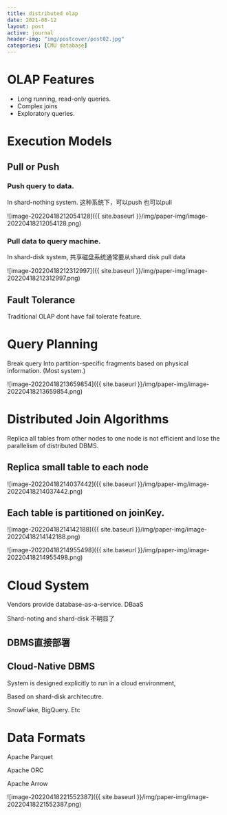 ```yaml
---
title: distributed olap
date: 2021-08-12
layout: post
active: journal
header-img: "img/postcover/post02.jpg"
categories: [CMU database]
---
```

# OLAP Features

- Long running, read-only queries.  
- Complex joins
- Exploratory queries. 

# Execution Models

## Pull or Push 

### Push query to data.

In shard-nothing system. 这种系统下，可以push 也可以pull

![image-20220418212054128]({{ site.baseurl }}/img/paper-img/image-20220418212054128.png)

### Pull data to query machine.

In shard-disk system, 共享磁盘系统通常要从shard disk pull data

![image-20220418212312997]({{ site.baseurl }}/img/paper-img/image-20220418212312997.png)

## Fault Tolerance

Traditional OLAP dont have fail tolerate feature.

# Query Planning

 Break query Into partition-specific fragments based on physical information. (Most system.)

![image-20220418213659854]({{ site.baseurl }}/img/paper-img/image-20220418213659854.png)

# Distributed Join Algorithms

Replica all tables from other nodes to one node is not efficient and lose the parallelism of distributed DBMS.

## Replica small table to each node

![image-20220418214037442]({{ site.baseurl }}/img/paper-img/image-20220418214037442.png)

## Each table is partitioned on joinKey.

![image-20220418214142188]({{ site.baseurl }}/img/paper-img/image-20220418214142188.png)

![image-20220418214955498]({{ site.baseurl }}/img/paper-img/image-20220418214955498.png)

# Cloud System

Vendors provide database-as-a-service.  DBaaS

Shard-noting and shard-disk 不明显了

## DBMS直接部署

## Cloud-Native DBMS

System is designed explicitly to run in a cloud environment, 

Based on shard-disk architecutre. 

SnowFlake, BigQuery. Etc

# Data Formats

Apache Parquet

Apache ORC

Apache Arrow

![image-20220418221552387]({{ site.baseurl }}/img/paper-img/image-20220418221552387.png)





